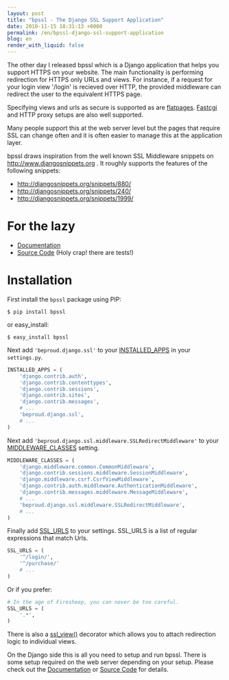 ```yaml
---
layout: post
title: "bpssl - The Django SSL Support Application"
date: 2010-11-15 18:31:13 +0000
permalink: /en/bpssl-django-ssl-support-application
blog: en
render_with_liquid: false
---
```


The other day I released bpssl which is a Django application that helps
you support HTTPS on your website. The main functionality is performing
redirection for HTTPS only URLs and views. For instance, if a request
for your login view '/login' is recieved over HTTP, the provided
middleware can redirect the user to the equivalent HTTPS page.

Specifying views and urls as secure is supported as are
[flatpages](http://docs.djangoproject.com/en/dev/ref/contrib/flatpages/).
[Fastcgi](http://docs.djangoproject.com/en/dev/howto/deployment/fastcgi)
and HTTP proxy setups are also well supported.

Many people support this at the web server level but the pages that
require SSL can change often and it is often easier to manage this at
the application layer.

bpssl draws inspiration from the well known SSL Middleware snippets on
<http://www.djangosnippets.org> . It roughly supports the features of
the following snippets:

- <http://djangosnippets.org/snippets/880/>
- <http://djangosnippets.org/snippets/240/>
- <http://djangosnippets.org/snippets/1999/>

# For the lazy

- [Documentation](http://beproud.bitbucket.org/bpssl-1.0/en/)
- [Source Code](http://bitbucket.org/beproud/bpssl/) (Holy crap\!
  there are tests\!)

# Installation

First install the `bpssl` package using PIP:

    $ pip install bpssl

or easy_install:

    $ easy_install bpssl

Next add `'beproud.django.ssl'` to your
[INSTALLED_APPS](http://djangoproject.jp/doc/ja/1.0/ref/settings.html#installed-apps)
in your `settings.py`.

```python
INSTALLED_APPS = (
    'django.contrib.auth',
    'django.contrib.contenttypes',
    'django.contrib.sessions',
    'django.contrib.sites',
    'django.contrib.messages',
    # ...
    'beproud.django.ssl',
    # ...
)
```

Next add `'beproud.django.ssl.middleware.SSLRedirectMiddleware'` to your
[MIDDLEWARE_CLASSES](http://djangoproject.jp/doc/ja/1.0/ref/settings.html#setting-MIDDLEWARE_CLASSES)
setting.

```python
MIDDLEWARE_CLASSES = (
    'django.middleware.common.CommonMiddleware',
    'django.contrib.sessions.middleware.SessionMiddleware',
    'django.middleware.csrf.CsrfViewMiddleware',
    'django.contrib.auth.middleware.AuthenticationMiddleware',
    'django.contrib.messages.middleware.MessageMiddleware',
    # ...
    'beproud.django.ssl.middleware.SSLRedirectMiddleware',
    # ...
)
```

Finally add
[SSL_URLS](http://beproud.bitbucket.org/bpssl-1.0/en/settings.html#setting-ssl-urls)
to your settings. SSL_URLS is a list of regular expressions that match
Urls.

```python
SSL_URLS = (
    '^/login/',
    '^/purchase/'
    # ...
)
```

Or if you prefer:

```python
# In the age of Firesheep, you can never be too careful.
SSL_URLS = (
    '.*',
)
```

There is also a
[ssl_view()](http://beproud.bitbucket.org/bpssl-1.0/en/usage.html#beproud.django.ssl.decorators.ssl_view)
decorator which allows you to attach redirection logic to individual
views.

On the Django side this is all you need to setup and run bpssl. There is
some setup required on the web server depending on your setup. Please
check out the
[Documentation](http://beproud.bitbucket.org/bpssl-1.0/en/) or [Source
Code](http://bitbucket.org/beproud/bpssl/) for details.
